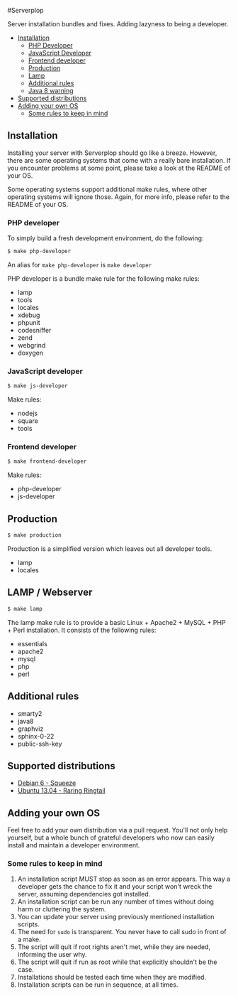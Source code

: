 #Serverplop

Server installation bundles and fixes. Adding lazyness to being a developer.

- [Installation](#installation)
  - [PHP Developer](#php-developer)
  - [JavaScript Developer](#javascript-developer)
  - [Frontend developer](#frontend-developer)
  - [Production](#production)
  - [Lamp](#lamp)
  - [Additional rules](#additional-rules)
  - [Java 8 warning](#java-8-warning)
- [Supported distributions](#supported-distributions)
- [Adding your own OS](#adding-your-own-os)
  - [Some rules to keep in mind](#some-rules-to-keep-in-mind)

## Installation

Installing your server with Serverplop should go like a breeze. However, there are some operating systems that come with a really bare installation. If you encounter problems at some point, please take a look at the README of your OS.

Some operating systems support additional make rules, where other operating systems will ignore those.
Again, for more info, please refer to the README of your OS.

### PHP developer

To simply build a fresh development environment, do the following:


```bash
$ make php-developer
```

An alias for `make php-developer` is `make developer`

PHP developer is a bundle make rule for the following make rules:

- lamp
- tools
- locales
- xdebug
- phpunit
- codesniffer
- zend
- webgrind
- doxygen

### JavaScript developer

```bash
$ make js-developer
```

Make rules:

- nodejs
- square
- tools

### Frontend developer

```bash
$ make frontend-developer
```

Make rules:

- php-developer
- js-developer

## Production

```bash
$ make production
```

Production is a simplified version which leaves out all developer tools.

- lamp
- locales

## LAMP / Webserver

```bash
$ make lamp
```
The lamp make rule is to provide a basic Linux + Apache2 + MySQL + PHP + Perl installation. It consists of the following rules:

- essentials
- apache2
- mysql
- php
- perl

## Additional rules

- smarty2
- java8
- graphviz
- sphinx-0-22
- public-ssh-key

## Supported distributions
- [Debian 6 - Squeeze](https://github.com/johmanx10/serverplop/tree/master/debian-6)
- [Ubuntu 13.04 - Raring Ringtail](https://github.com/johmanx10/serverplop/tree/master/ubuntu-13.04)

## Adding your own OS
Feel free to add your own distribution via a pull request. You'll not only help yourself, but a whole bunch of grateful developers who now can easily install and maintain a developer environment.

### Some rules to keep in mind
1. An installation script MUST stop as soon as an error appears. This way a developer gets the chance to fix it and your script won't wreck the server, assuming dependencies got installed.
2. An installation script can be run any number of times without doing harm or cluttering the system.
3. You can update your server using previously mentioned installation scripts.
4. The need for `sudo` is transparent. You never have to call sudo in front of a make.
5. The script will quit if root rights aren't met, while they are needed, informing the user why.
6. The script will quit if run as root while that explicitly shouldn't be the case.
7. Installations should be tested each time when they are modified.
8. Installation scripts can be run in sequence, at all times.
